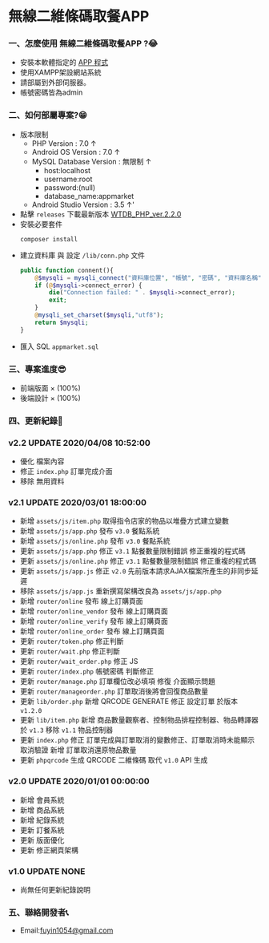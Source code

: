 # 無線二維條碼取餐APP
### 一、怎麼使用 無線二維條碼取餐APP ?😂
- 安裝本軟體指定的 [APP 程式](https://github.com/creamgod45/WTDB_PHP/releases/tag/ver.2.2.0)
- 使用XAMPP架設網站系統
- 請部屬到外部伺服器。
- 帳號密碼皆為admin
### 二、如何部屬專案?😁
- 版本限制
    - PHP Version : 7.0 ↑
    - Android OS Version : 7.0 ↑
    - MySQL Database Version : 無限制 ↑
        - host:localhost
        - username:root
        - password:(null)
        - database_name:appmarket
    - Android Studio Version : 3.5 ↑'
- 點擊  ```releases``` 下載最新版本 [WTDB_PHP_ver.2.2.0](https://github.com/creamgod45/WTDB_PHP/releases/tag/ver.2.2.0)
- 安裝必要套件
    ```
    composer install 
    ```
- 建立資料庫 與 設定 `/lib/conn.php` 文件
    ```php 
    public function connent(){
        @$mysqli = mysqli_connect("資料庫位置", "帳號", "密碼", "資料庫名稱");
        if (@$mysqli->connect_error) {
            die("Connection failed: " . $mysqli->connect_error);
            exit;
        }            
        @mysqli_set_charset($mysqli,"utf8");
        return $mysqli;
    }
    ```
- 匯入 SQL `appmarket.sql`
### 三、專案進度😎
- 前端版面 × (100%)
- 後端設計 × (100%)
### 四、更新紀錄📜
### v2.2 UPDATE 2020/04/08 10:52:00
- 優化 檔案內容
- 修正 `index.php` 訂單完成介面
- 移除 無用資料
### v2.1 UPDATE 2020/03/01 18:00:00
- 新增 `assets/js/item.php` 取得指令店家的物品以堆疊方式建立變數
- 新增 `assets/js/app.php` 發布 `v3.0` 餐點系統
- 新增 `assets/js/online.php` 發布 `v3.0` 餐點系統
- 更新 `assets/js/app.php` 修正 `v3.1` 點餐數量限制錯誤 修正重複的程式碼
- 更新 `assets/js/online.php` 修正 `v3.1` 點餐數量限制錯誤 修正重複的程式碼
- 更新 `assets/js/app.js` 修正 `v2.0` 先前版本請求AJAX檔案所產生的非同步延遲
- 移除 `assets/js/app.js` 重新撰寫架構改良為 `assets/js/app.php`
- 新增 `router/online` 發布 線上訂購頁面
- 新增 `router/online_vendor` 發布 線上訂購頁面
- 新增 `router/online_verify` 發布 線上訂購頁面
- 新增 `router/online_order` 發布 線上訂購頁面
- 更新 `router/token.php` 修正判斷
- 更新 `router/wait.php` 修正判斷
- 更新 `router/wait_order.php` 修正 JS
- 更新 `router/index.php` 帳號密碼 判斷修正
- 更新 `router/manage.php` 訂單欄位改必填項 修復 介面顯示問題
- 更新 `router/manageorder.php` 訂單取消後將會回復商品數量 
- 更新 `lib/order.php` 新增 QRCODE GENERATE 修正 設定訂單 於版本 `v1.2.0` 
- 更新 `lib/item.php` 新增 商品數量觀察者、控制物品排程控制器、物品轉譯器 於 `v1.3` 移除 `v1.1` 物品控制器
- 更新 `index.php` 修正 訂單完成與訂單取消的變數修正、訂單取消時未能顯示取消驗證 新增 訂單取消還原物品數量
- 更新 `phpqrcode` 生成 QRCODE 二維條碼 取代 `v1.0` API 生成
### v2.0 UPDATE 2020/01/01 00:00:00
- 新增 會員系統
- 新增 商品系統
- 新增 紀錄系統
- 更新 訂餐系統
- 更新 版面優化
- 更新 修正網頁架構
### v1.0 UPDATE NONE
- 尚無任何更新紀錄說明
### 五、聯絡開發者📞
- Email:[fuyin1054@gmail.com](mailto:fuyin1054@gmail.com)
